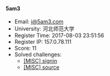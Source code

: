 #### 5am3  

* Email: i@5am3.com  
* University: 河北师范大学  
* Register Time: 2017-08-03 23:51:56  
* Register IP: 157.0.78.111  
* Score: 11  
* Solved challenges: 
  * [[MISC] signin](https://github.com/SniperOJ/Challenges/blob/master/MISC/signin.json)  
  * [[MISC] source](https://github.com/SniperOJ/Challenges/blob/master/MISC/source.json)  
